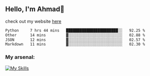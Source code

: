 
## Hello, I'm Ahmad👋

check out my website [here](https://ahmadalwi.com/)

<!--START_SECTION:waka-->

```txt
Python     7 hrs 44 mins   ███████████████████████░░   92.25 %
Other      14 mins         ▓░░░░░░░░░░░░░░░░░░░░░░░░   02.88 %
JSON       12 mins         ▓░░░░░░░░░░░░░░░░░░░░░░░░   02.57 %
Markdown   11 mins         ▓░░░░░░░░░░░░░░░░░░░░░░░░   02.30 %
```

<!--END_SECTION:waka-->

### My arsenal:

[![My Skills](https://skillicons.dev/icons?i=js,ts,py,go,react,nextjs,svelte,nodejs,django,tailwind,html,css,sass,firebase,mongodb,postgres,mysql,redis,git,github,docker,vscode,figma,godot)](https://skillicons.dev)
